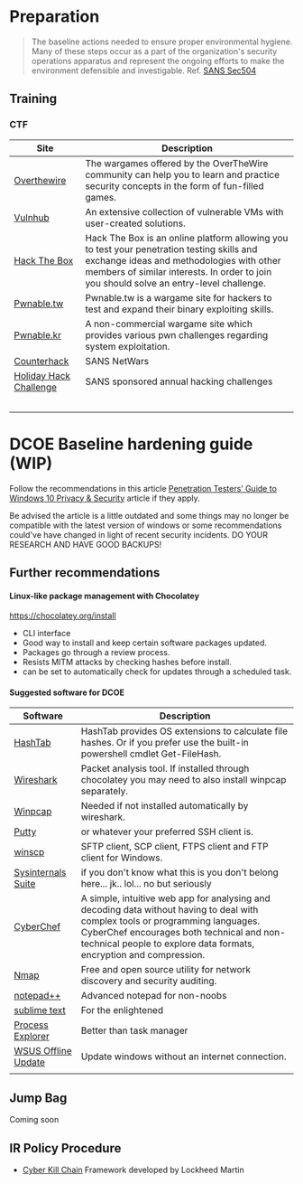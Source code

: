 # Preparation
> The baseline actions needed to ensure proper environmental hygiene. Many of these steps occur as a part of the organization's security operations apparatus and represent the ongoing efforts to make the environment defensible and investigable.
Ref. [SANS Sec504](https://www.sans.org/course/hacker-techniques-exploits-incident-handling)

## Training
### CTF
|Site|Description|
|---|---|
|[Overthewire](http://overthewire.org/wargames/)|The wargames offered by the OverTheWire community can help you to learn and practice security concepts in the form of fun-filled games.|
|[Vulnhub](https://www.vulnhub.com/)|An extensive  collection of vulnerable VMs with user-created solutions.|
|[Hack The Box](https://www.hackthebox.eu/)|Hack The Box is an online platform allowing you to test your penetration testing skills and exchange ideas and methodologies with other members of similar interests. In order to join you should solve an entry-level challenge.|
|[Pwnable.tw](https://pwnable.tw/)|Pwnable.tw is a wargame site for hackers to test and expand their binary exploiting skills.|
|[Pwnable.kr](http://pwnable.kr/)|A non-commercial wargame site which provides various pwn challenges regarding system exploitation.|
|[Counterhack](https://www.counterhackchallenges.com/)|SANS NetWars|
|[Holiday Hack Challenge](https://holidayhackchallenge.com/)|SANS sponsored annual hacking challenges|
|[]()||
|[]()||
|[]()||
|[]()||
|[]()||

# DCOE Baseline hardening guide (WIP)

Follow the recommendations in this article [Penetration Testers’ Guide to Windows 10 Privacy & Security](https://hackernoon.com/the-2017-pentester-guide-to-windows-10-privacy-security-cf734c510b8d) article if they apply.

Be advised the article is a little outdated and some things may no longer be compatible with the latest version of windows or some recommendations could've have changed in light of recent security incidents. DO YOUR RESEARCH AND HAVE GOOD BACKUPS!

## Further recommendations

#### Linux-like package management with Chocolatey

https://chocolatey.org/install

* CLI interface
* Good way to install and keep certain software packages updated. 
* Packages go through a review process.
* Resists MITM attacks by checking hashes before install.
* can be set to automatically check for updates through a scheduled task.

#### Suggested software for DCOE

|Software|Description|
|---|---|
|[HashTab](https://chocolatey.org/packages/hashtab)|HashTab provides OS extensions to calculate file hashes. Or if you prefer use the built-in powershell cmdlet Get-FileHash.|
|[Wireshark](https://chocolatey.org/packages/wireshark)|Packet analysis tool. If installed through chocolatey you may need to also install winpcap separately.|
|[Winpcap](https://chocolatey.org/packages/WinPcap)|Needed if not installed automatically by wireshark.|
|[Putty](https://chocolatey.org/search?q=putty)|or whatever your preferred SSH client is.|
|[winscp](https://chocolatey.org/search?q=winscp)|SFTP client, SCP client, FTPS client and FTP client for Windows.|
|[Sysinternals Suite](https://docs.microsoft.com/en-us/sysinternals/downloads/sysinternals-suite)|if you don't know what this is you don't belong here... jk.. lol... no but seriously|
|[CyberChef](https://gchq.github.io/CyberChef/)|A simple, intuitive web app for analysing and decoding data without having to deal with complex tools or programming languages. CyberChef encourages both technical and non-technical people to explore data formats, encryption and compression.|
|[Nmap](https://chocolatey.org/packages/nmap)|Free and open source utility for network discovery and security auditing.|
|[notepad++](https://chocolatey.org/packages?q=notepad%2B%2B)|Advanced notepad for non-noobs|
|[sublime text](https://chocolatey.org/packages/SublimeText3)|For the enlightened|
|[Process Explorer](https://chocolatey.org/packages/procexp)|Better than task manager|
|[WSUS Offline Update](https://chocolatey.org/packages/wsus-offline-update)|Update windows without an internet connection.|
|[]()||

## Jump Bag

Coming soon

## IR Policy Procedure

* [Cyber Kill Chain](https://www.lockheedmartin.com/en-us/capabilities/cyber/cyber-kill-chain.html) Framework developed by Lockheed Martin
